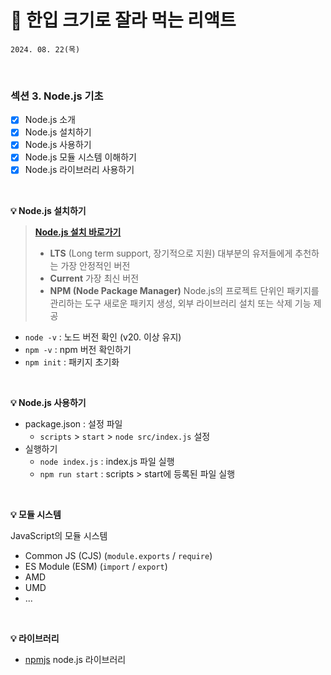 # 🍰 한입 크기로 잘라 먹는 리액트

```
2024. 08. 22(목)
```

<br>

### 섹션 3. Node.js 기초

- [x] Node.js 소개
- [x] Node.js 설치하기
- [x] Node.js 사용하기
- [x] Node.js 모듈 시스템 이해하기
- [x] Node.js 라이브러리 사용하기

<br>

**💡 Node.js 설치하기**

> **[Node.js 설치 바로가기](https://nodejs.org/en)**
>
> - **LTS** (Long term support, 장기적으로 지원)
>   대부분의 유저들에게 추천하는 가장 안정적인 버전
> - **Current**
>   가장 최신 버전
> - **NPM (Node Package Manager)**
>   Node.js의 프로젝트 단위인 패키지를 관리하는 도구
>   새로운 패키지 생성, 외부 라이브러리 설치 또는 삭제 기능 제공

- `node -v` : 노드 버전 확인 (v20. 이상 유지)
- `npm -v` : npm 버전 확인하기
- `npm init` : 패키지 초기화

<br>

**💡 Node.js 사용하기**

- package.json : 설정 파일
  - `scripts` > `start` > `node src/index.js` 설정
- 실행하기
  - `node index.js` : index.js 파일 실행
  - `npm run start` : scripts > start에 등록된 파일 실행

<br>

**💡 모듈 시스템**

JavaScript의 모듈 시스템

- Common JS (CJS) (`module.exports` / `require`)
- ES Module (ESM) (`import` / `export`)
- AMD
- UMD
- ...

<br>

**💡 라이브러리**

- [npmjs](https://www.npmjs.com/) node.js 라이브러리
